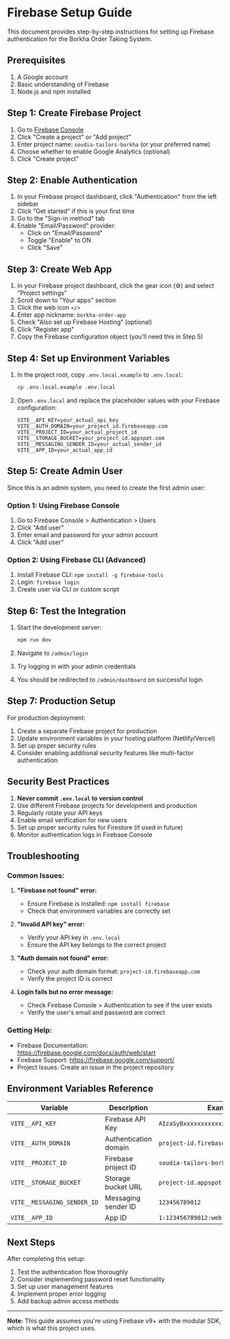 # Firebase Setup Guide

This document provides step-by-step instructions for setting up Firebase authentication for the Borkha Order Taking System.

## Prerequisites

1. A Google account
2. Basic understanding of Firebase
3. Node.js and npm installed

## Step 1: Create Firebase Project

1. Go to [Firebase Console](https://console.firebase.google.com/)
2. Click "Create a project" or "Add project"
3. Enter project name: `soudia-tailors-borkha` (or your preferred name)
4. Choose whether to enable Google Analytics (optional)
5. Click "Create project"

## Step 2: Enable Authentication

1. In your Firebase project dashboard, click "Authentication" from the left sidebar
2. Click "Get started" if this is your first time
3. Go to the "Sign-in method" tab
4. Enable "Email/Password" provider:
   - Click on "Email/Password"
   - Toggle "Enable" to ON
   - Click "Save"

## Step 3: Create Web App

1. In your Firebase project dashboard, click the gear icon (⚙️) and select "Project settings"
2. Scroll down to "Your apps" section
3. Click the web icon `</>`
4. Enter app nickname: `borkha-order-app`
5. Check "Also set up Firebase Hosting" (optional)
6. Click "Register app"
7. Copy the Firebase configuration object (you'll need this in Step 5)

## Step 4: Set up Environment Variables

1. In the project root, copy `.env.local.example` to `.env.local`:
   ```bash
   cp .env.local.example .env.local
   ```

2. Open `.env.local` and replace the placeholder values with your Firebase configuration:
   ```env
   VITE__API_KEY=your_actual_api_key
   VITE__AUTH_DOMAIN=your_project_id.firebaseapp.com
   VITE__PROJECT_ID=your_actual_project_id
   VITE__STORAGE_BUCKET=your_project_id.appspot.com
   VITE__MESSAGING_SENDER_ID=your_actual_sender_id
   VITE__APP_ID=your_actual_app_id
   ```

## Step 5: Create Admin User

Since this is an admin system, you need to create the first admin user:

### Option 1: Using Firebase Console
1. Go to Firebase Console > Authentication > Users
2. Click "Add user"
3. Enter email and password for your admin account
4. Click "Add user"

### Option 2: Using Firebase CLI (Advanced)
1. Install Firebase CLI: `npm install -g firebase-tools`
2. Login: `firebase login`
3. Create user via CLI or custom script

## Step 6: Test the Integration

1. Start the development server:
   ```bash
   npm run dev
   ```

2. Navigate to `/admin/login`
3. Try logging in with your admin credentials
4. You should be redirected to `/admin/dashboard` on successful login

## Step 7: Production Setup

For production deployment:

1. Create a separate Firebase project for production
2. Update environment variables in your hosting platform (Netlify/Vercel)
3. Set up proper security rules
4. Consider enabling additional security features like multi-factor authentication

## Security Best Practices

1. **Never commit `.env.local` to version control**
2. Use different Firebase projects for development and production
3. Regularly rotate your API keys
4. Enable email verification for new users
5. Set up proper security rules for Firestore (if used in future)
6. Monitor authentication logs in Firebase Console

## Troubleshooting

### Common Issues:

1. **"Firebase not found" error:**
   - Ensure Firebase is installed: `npm install firebase`
   - Check that environment variables are correctly set

2. **"Invalid API key" error:**
   - Verify your API key in `.env.local`
   - Ensure the API key belongs to the correct project

3. **"Auth domain not found" error:**
   - Check your auth domain format: `project-id.firebaseapp.com`
   - Verify the project ID is correct

4. **Login fails but no error message:**
   - Check Firebase Console > Authentication to see if the user exists
   - Verify the user's email and password are correct

### Getting Help:

- Firebase Documentation: https://firebase.google.com/docs/auth/web/start
- Firebase Support: https://firebase.google.com/support/
- Project Issues: Create an issue in the project repository

## Environment Variables Reference

| Variable | Description | Example |
|----------|-------------|---------|
| `VITE__API_KEY` | Firebase API Key | `AIzaSyBxxxxxxxxxxxxxxxxxxxxxxxxxxxxx` |
| `VITE__AUTH_DOMAIN` | Authentication domain | `project-id.firebaseapp.com` |
| `VITE__PROJECT_ID` | Firebase project ID | `soudia-tailors-borkha` |
| `VITE__STORAGE_BUCKET` | Storage bucket URL | `project-id.appspot.com` |
| `VITE__MESSAGING_SENDER_ID` | Messaging sender ID | `123456789012` |
| `VITE__APP_ID` | App ID | `1:123456789012:web:xxxxxxxxxxxxx` |

## Next Steps

After completing this setup:

1. Test the authentication flow thoroughly
2. Consider implementing password reset functionality
3. Set up user management features
4. Implement proper error logging
5. Add backup admin access methods

---

**Note:** This guide assumes you're using Firebase v9+ with the modular SDK, which is what this project uses.